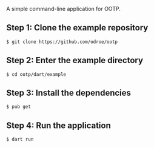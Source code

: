 A simple command-line application for OOTP.

## Step 1: Clone the example repository

    $ git clone https://github.com/odroe/ootp

## Step 2: Enter the example directory

    $ cd ootp/dart/example

## Step 3: Install the dependencies

    $ pub get

## Step 4: Run the application

    $ dart run